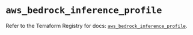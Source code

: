 # `aws_bedrock_inference_profile`

Refer to the Terraform Registry for docs: [`aws_bedrock_inference_profile`](https://registry.terraform.io/providers/hashicorp/aws/6.6.0/docs/resources/bedrock_inference_profile).
